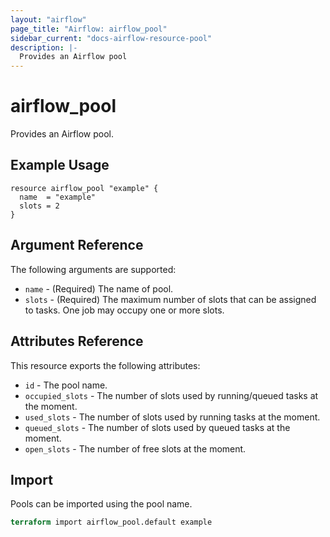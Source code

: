 ```yaml
---
layout: "airflow"
page_title: "Airflow: airflow_pool"
sidebar_current: "docs-airflow-resource-pool"
description: |-
  Provides an Airflow pool
---
```


# airflow_pool

Provides an Airflow pool.

## Example Usage

```hcl
resource airflow_pool "example" {
  name  = "example"
  slots = 2
}
```

## Argument Reference

The following arguments are supported:

* `name` - (Required) The name of pool.
* `slots` - (Required) The maximum number of slots that can be assigned to tasks. One job may occupy one or more slots. 

## Attributes Reference

This resource exports the following attributes:

* `id` - The pool name.
* `occupied_slots` - The number of slots used by running/queued tasks at the moment.
* `used_slots` - The number of slots used by running tasks at the moment.
* `queued_slots` - The number of slots used by queued tasks at the moment.
* `open_slots` - The number of free slots at the moment.

## Import

Pools can be imported using the pool name.

```terraform
terraform import airflow_pool.default example
```
